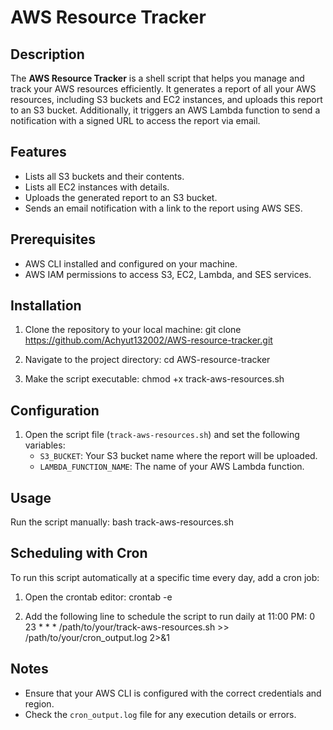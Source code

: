 # AWS Resource Tracker

## Description

The **AWS Resource Tracker** is a shell script that helps you manage and track your AWS resources efficiently. It generates a report of all your AWS resources, including S3 buckets and EC2 instances, and uploads this report to an S3 bucket. Additionally, it triggers an AWS Lambda function to send a notification with a signed URL to access the report via email.

## Features

- Lists all S3 buckets and their contents.
- Lists all EC2 instances with details.
- Uploads the generated report to an S3 bucket.
- Sends an email notification with a link to the report using AWS SES.

## Prerequisites

- AWS CLI installed and configured on your machine.
- AWS IAM permissions to access S3, EC2, Lambda, and SES services.

## Installation

1. Clone the repository to your local machine:
   git clone https://github.com/Achyut132002/AWS-resource-tracker.git

2. Navigate to the project directory:
   cd AWS-resource-tracker

3. Make the script executable:
   chmod +x track-aws-resources.sh

## Configuration

1. Open the script file (`track-aws-resources.sh`) and set the following variables:
   - `S3_BUCKET`: Your S3 bucket name where the report will be uploaded.
   - `LAMBDA_FUNCTION_NAME`: The name of your AWS Lambda function.

## Usage

Run the script manually:
bash track-aws-resources.sh

## Scheduling with Cron

To run this script automatically at a specific time every day, add a cron job:

1. Open the crontab editor:
   crontab -e

2. Add the following line to schedule the script to run daily at 11:00 PM:
   0 23 * * * /path/to/your/track-aws-resources.sh >> /path/to/your/cron_output.log 2>&1

## Notes

- Ensure that your AWS CLI is configured with the correct credentials and region.
- Check the `cron_output.log` file for any execution details or errors.
